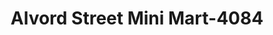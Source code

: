 ---
f_zip-code: 93555
f_state-code: CA
title: Alvord Street Mini Mart-4084
f_phone: 760-371-4525
f_city-only: Ridgecrest
f_address: 104 N Alvord Street Ridgecrest
f_location-unique-id: '4084'
slug: alvord-street-mini-mart-4084
updated-on: '2024-05-30T13:46:58.046Z'
created-on: '2024-05-30T13:36:59.803Z'
published-on: '2024-05-30T13:54:32.469Z'
f_city-state: cms/city/ridgecrest-ca.md
f_company: cms/company/alvord-street-mini-mart.md
f_state: cms/state/california.md
layout: '[payday-loan].html'
tags: payday-loan
---